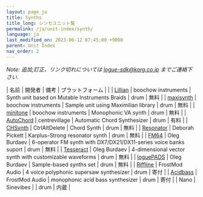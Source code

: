 ```yaml
---
layout: page_ja
title: Synths
title_long: シンセユニット覧
permalink: /ja/unit-index/synth/
language: ja
last_modified_on: 2023-06-12 07:45:00 +9000
parent: Unit Index
nav_order: 2
---
```


_Note: 追加,訂正，リンク切れについては logue-sdk@korg.co.jp までご連絡下さい._

| 名前 | 開発者 | 備考 | プラットフォーム | |
| [Lillian](https://blog.boochow.com/logue/lillian) | boochow instruments | Synth unit based on Mutable Instruments Braids | drum | 無料 |
| [maxisynth](https://github.com/boochow/maxisynth) | boochow instruments | Sample unit using Maximilian library | drum | 無料 |
| [minitone](https://blog.boochow.com/logue/minitone) | boochow instruments | Monophonic VA synth | drum | 無料 |
| [AutoChord](https://centrevillage.net/products/18) | centrevillage | Automatic Chord Synthesizer | drum | 有料 |
| [CHSynth](https://ctrl-alt-delete.co.uk/wp/free-korg-drumlogue-synth/) | CtrlAltDelete | Chord Synth | drum | 無料 |
| [Resonator](https://www.icemoonprison.com/blog/?p=780) | Deborah Pickett | Karplus-Strong resonator synth | drum | 無料 |
| [FM64](https://dukesrg.github.io/logue-sdk) | Oleg Burdaev | 6-operator FM synth with DX7/DX21/DX11-series voice banks suport | drum | 無料 |
| [Tesseract](https://github.com/dukesrg/logue-sdk/releases) | Oleg Burdaev | 4-dimensional vector synth with customizable waveforms | drum | 無料 |
| [loguePADS](https://github.com/dukesrg/logue-sdk/releases) | Oleg Burdaev | Sample-based synths set | drum | 無料 |
| [Riffline](https://payhip.com/b/aidtV) | FrostMod Audio | 4 voice polyphonic supersaw synthesizer | drum | 寄付 |
| [Acidbass](https://payhip.com/b/lr6Nk) | FrostMod Audio |  monophonic acid bass synthesizer | drum | 寄付 |
| Nano | Sinevibes |             | drum | 内蔵 |

